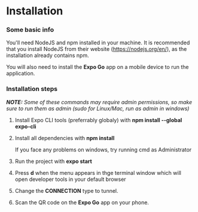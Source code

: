 # Installation

### Some basic info
You'll need NodeJS and npm installed in your machine. It is recommended that you install NodeJS from their website (https://nodejs.org/en/), as the installation already contains npm.

You will also need to install the **Expo Go** app on a mobile device to run the application.

### Installation steps

_**NOTE:** *Some of these commands may require admin permissions, so make sure to run them as admin (sudo for Linux/Mac, run as admin in windows)*_

1. Install Expo CLI tools (preferrably globaly) with **npm install --global expo-cli**
2. Install all dependencies with **npm install**

   If you face any problems on windows, try running cmd as Administrator
3. Run the project with **expo start**
4. Press **d** when the menu appears in thge terminal window which will open developer tools in your default browser
5. Change the **CONNECTION** type to tunnel.
6. Scan the QR code on the **Expo Go** app on your phone.

